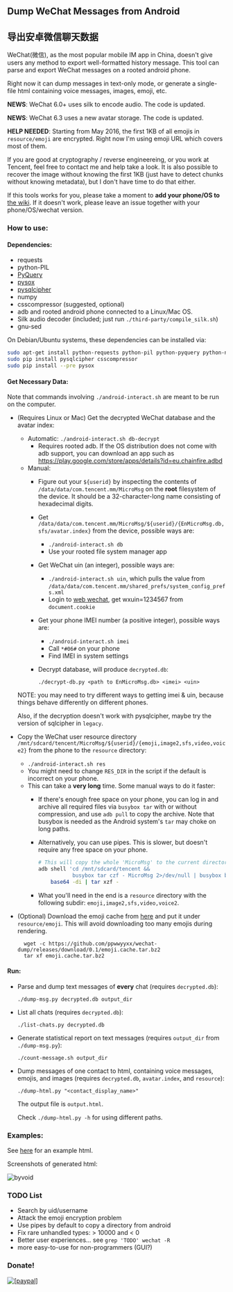 ## Dump WeChat Messages from Android

## 导出安卓微信聊天数据

WeChat(微信), as the most popular mobile IM app in China, doesn't give users any method to export well-formatted history message.
This tool can parse and export WeChat messages on a rooted android phone.

Right now it can dump messages in text-only mode, or generate a single-file html containing voice messages, images, emoji, etc.

__NEWS__: WeChat 6.0+ uses silk to encode audio. The code is updated.

__NEWS__: WeChat 6.3 uses a new avatar storage. The code is updated.

__HELP NEEDED__: Starting from May 2016, the first 1KB of all emojis in `resource/emoji` are encrypted. Right now I'm using emoji URL which covers most of them.

If you are good at cryptography / reverse engineereing, or you work at Tencent, feel free to contact me and help take a look.
It is also possible to recover the image without knowing the first 1KB (just have to detect chunks without knowing metadata), but I don't have time to do that either.

If this tools works for you, please take a moment to __add your phone/OS to__ [the wiki](https://github.com/ppwwyyxx/wechat-dump/wiki).
If it doesn't work, please leave an issue together with your phone/OS/wechat version.

### How to use:

#### Dependencies:

+ requests
+ python-PIL
+ [PyQuery](https://pypi.python.org/pypi/pyquery/1.2.1)
+ [pysox](https://pypi.python.org/pypi/pysox/0.3.6.alpha)
+ [pysqlcipher](https://pypi.python.org/pypi/pysqlcipher)
+ numpy
+ csscompressor (suggested, optional)
+ adb and rooted android phone connected to a Linux/Mac OS.
+ Silk audio decoder (included; just run `./third-party/compile_silk.sh`)
+ gnu-sed

On Debian/Ubuntu systems, these dependencies can be installed via:

```sh
sudo apt-get install python-requests python-pil python-pyquery python-numpy libsox-dev
sudo pip install pysqlcipher csscompressor
sudo pip install --pre pysox
```

#### Get Necessary Data:

Note that commands involving `./android-interact.sh` are meant to be run on the computer.

+ (Requires Linux or Mac) Get the decrypted WeChat database and the avatar index:
	+ Automatic: `./android-interact.sh db-decrypt`
		+ Requires rooted adb. If the OS distribution does not come with adb support, you can download an app such as https://play.google.com/store/apps/details?id=eu.chainfire.adbd
	+ Manual:
		+ Figure out your `${userid}` by inspecting the contents of `/data/data/com.tencent.mm/MicroMsg` on the __root__ filesystem of the device. It should be a 32-character-long name consisting of hexadecimal digits.
		+ Get `/data/data/com.tencent.mm/MicroMsg/${userid}/{EnMicroMsg.db,sfs/avatar.index}` from the device, possible ways are:
			+ `./android-interact.sh db`
			+ Use your rooted file system manager app
		+ Get WeChat uin (an integer), possible ways are:
			+ `./android-interact.sh uin`, which pulls the value from `/data/data/com.tencent.mm/shared_prefs/system_config_prefs.xml`
			+ Login to [web wechat](https://wx.qq.com), get wxuin=1234567 from `document.cookie`
		+ Get your phone IMEI number (a positive integer), possible ways are:
			+ `./android-interact.sh imei`
			+ Call `*#06#` on your phone
			+ Find IMEI in system settings
		+ Decrypt database, will produce `decrypted.db`:

            ```
            ./decrypt-db.py <path to EnMicroMsg.db> <imei> <uin>
            ```

    NOTE: you may need to try different ways to getting imei & uin,
    because things behave differently on different phones.

    Also, if the decryption doesn't work with pysqlcipher, maybe try the version of sqlcipher in `legacy`.


+ Copy the WeChat user resource directory `/mnt/sdcard/tencent/MicroMsg/${userid}/{emoji,image2,sfs,video,voice2}` from the phone to the `resource` directory:
	+ `./android-interact.sh res`
	+ You might need to change `RES_DIR` in the script if the default is incorrect on your phone.
	+ This can take a __very long__ time. Some manual ways to do it faster:
        + If there's enough free space on your phone, you can log in and archive all required files via `busybox tar` with or without compression,
				and use `adb pull` to copy the archive. Note that busybox is needed as the Android system's `tar` may choke on long paths.
        + Alternatively, you can use pipes. This is slower, but doesn't require any free space on your phone.
            ```sh
            # This will copy the whole 'MicroMsg' to the current directory:
            adb shell 'cd /mnt/sdcard/tencent &&
                       busybox tar czf - MicroMsg 2>/dev/null | busybox base64' |
                base64 -di | tar xzf -
            ```

		+ What you'll need in the end is a `resource` directory with the following subdir: `emoji,image2,sfs,video,voice2`.

+ (Optional) Download the emoji cache from [here](https://github.com/ppwwyyxx/wechat-dump/releases/download/0.1/emoji.cache.tar.bz2)
	and put it under `resource/emoji`. This will avoid downloading too many emojis during rendering.

        wget -c https://github.com/ppwwyyxx/wechat-dump/releases/download/0.1/emoji.cache.tar.bz2
        tar xf emoji.cache.tar.bz2

#### Run:
+ Parse and dump text messages of __every__ chat (requires `decrypted.db`):

    ```
    ./dump-msg.py decrypted.db output_dir
    ```

+ List all chats (requires `decrypted.db`):

    ```
    ./list-chats.py decrypted.db
    ```

+ Generate statistical report on text messages (requires `output_dir` from `./dump-msg.py`):

    ```
    ./count-message.sh output_dir
    ```

+ Dump messages of one contact to html, containing voice messages, emojis, and images (requires `decrypted.db`, `avatar.index`, and `resource`):

    ```
    ./dump-html.py "<contact_display_name>"
    ```

    The output file is `output.html`.

    Check `./dump-html.py -h` for using different paths.

### Examples:
See [here](http://ppwwyyxx.com/static/wechat/example.html) for an example html.

Screenshots of generated html:

![byvoid](https://github.com/ppwwyyxx/wechat-dump/raw/master/screenshots/byvoid.jpg)

### TODO List
+ Search by uid/username
+ Attack the emoji encryption problem
+ Use pipes by default to copy a directory from android
+ Fix rare unhandled types: > 10000 and < 0
+ Better user experiences... see `grep 'TODO' wechat -R`
+ more easy-to-use for non-programmers (GUI?)

### Donate!
<a href="https://www.paypal.com/cgi-bin/webscr?cmd=_donations&business=7BC299GRDLEDU&lc=US&item_name=wechat%2ddump&item_number=wechat%2ddump&currency_code=USD&bn=PP%2dDonationsBF%3abtn_donate_SM%2egif%3aNonHosted">
<img src="https://img.shields.io/badge/Paypal-Buy%20a%20Drink-blue.svg" alt="[paypal]" />
</a>
